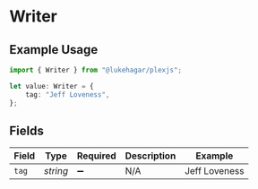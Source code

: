 # Writer

## Example Usage

```typescript
import { Writer } from "@lukehagar/plexjs";

let value: Writer = {
    tag: "Jeff Loveness",
};
```

## Fields

| Field              | Type               | Required           | Description        | Example            |
| ------------------ | ------------------ | ------------------ | ------------------ | ------------------ |
| `tag`              | *string*           | :heavy_minus_sign: | N/A                | Jeff Loveness      |